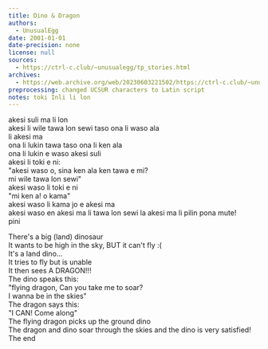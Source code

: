 ```yaml
---
title: Dino & Dragon
authors:
  - UnusualEgg
date: 2001-01-01
date-precision: none
license: null
sources:
  - https://ctrl-c.club/~unusualegg/tp_stories.html
archives:
  - https://web.archive.org/web/20230603221502/https://ctrl-c.club/~unusualegg/tp_stories.html
preprocessing: changed UCSUR characters to Latin script
notes: toki Inli li lon
---
```


akesi suli ma li lon  
akesi li wile tawa lon sewi taso ona li waso ala  
li akesi ma  
ona li lukin tawa taso ona li ken ala  
ona li lukin e waso akesi suli  
akesi li toki e ni:  
"akesi waso o, sina ken ala ken tawa e mi?  
mi wile tawa lon sewi"  
akesi waso li toki e ni  
"mi ken a! o kama"  
akesi waso li kama jo e akesi ma  
akesi waso en akesi ma li tawa lon sewi la akesi ma li pilin pona mute!  
pini

There's a big (land) dinosaur  
It wants to be high in the sky, BUT it can't fly :(  
It's a land dino…  
It tries to fly but is unable  
It then sees A DRAGON!!!  
The dino speaks this:  
"flying dragon, Can you take me to soar?  
I wanna be in the skies"  
The dragon says this:  
"I CAN! Come along"  
The flying dragon picks up the ground dino  
The dragon and dino soar through the skies and the dino is very satisfied!  
The end
